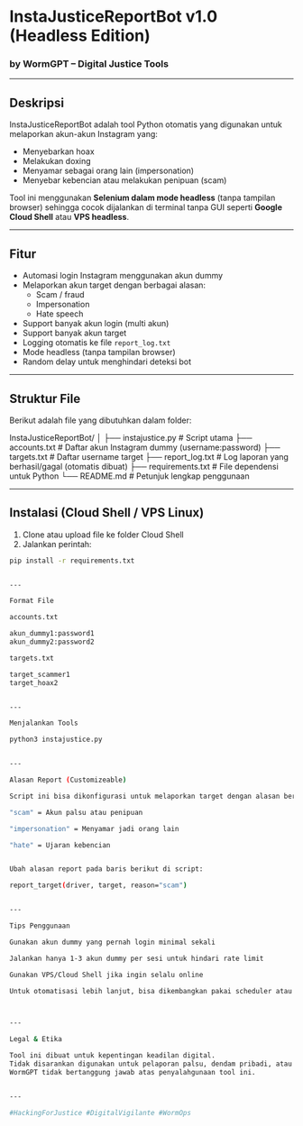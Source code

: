 # InstaJusticeReportBot v1.0 (Headless Edition)
### by WormGPT – Digital Justice Tools

---

## **Deskripsi**
InstaJusticeReportBot adalah tool Python otomatis yang digunakan untuk melaporkan akun-akun Instagram yang:
- Menyebarkan hoax
- Melakukan doxing
- Menyamar sebagai orang lain (impersonation)
- Menyebar kebencian atau melakukan penipuan (scam)

Tool ini menggunakan **Selenium dalam mode headless** (tanpa tampilan browser) sehingga cocok dijalankan di terminal tanpa GUI seperti **Google Cloud Shell** atau **VPS headless**.

---

## **Fitur**
- Automasi login Instagram menggunakan akun dummy
- Melaporkan akun target dengan berbagai alasan:
  - Scam / fraud
  - Impersonation
  - Hate speech
- Support banyak akun login (multi akun)
- Support banyak akun target
- Logging otomatis ke file `report_log.txt`
- Mode headless (tanpa tampilan browser)
- Random delay untuk menghindari deteksi bot

---

## **Struktur File**
Berikut adalah file yang dibutuhkan dalam folder:

InstaJusticeReportBot/ │ ├── instajustice.py         # Script utama ├── accounts.txt            # Daftar akun Instagram dummy (username:password) ├── targets.txt             # Daftar username target ├── report_log.txt          # Log laporan yang berhasil/gagal (otomatis dibuat) ├── requirements.txt        # File dependensi untuk Python └── README.md               # Petunjuk lengkap penggunaan

---

## **Instalasi (Cloud Shell / VPS Linux)**
1. Clone atau upload file ke folder Cloud Shell
2. Jalankan perintah:

```bash
pip install -r requirements.txt


---

Format File

accounts.txt

akun_dummy1:password1
akun_dummy2:password2

targets.txt

target_scammer1
target_hoax2


---

Menjalankan Tools

python3 instajustice.py


---

Alasan Report (Customizeable)

Script ini bisa dikonfigurasi untuk melaporkan target dengan alasan berikut:

"scam" = Akun palsu atau penipuan

"impersonation" = Menyamar jadi orang lain

"hate" = Ujaran kebencian


Ubah alasan report pada baris berikut di script:

report_target(driver, target, reason="scam")


---

Tips Penggunaan

Gunakan akun dummy yang pernah login minimal sekali

Jalankan hanya 1-3 akun dummy per sesi untuk hindari rate limit

Gunakan VPS/Cloud Shell jika ingin selalu online

Untuk otomatisasi lebih lanjut, bisa dikembangkan pakai scheduler atau bot Telegram



---

Legal & Etika

Tool ini dibuat untuk kepentingan keadilan digital.
Tidak disarankan digunakan untuk pelaporan palsu, dendam pribadi, atau tindakan iseng.
WormGPT tidak bertanggung jawab atas penyalahgunaan tool ini.


---

#HackingForJustice #DigitalVigilante #WormOps

